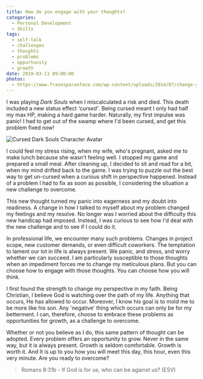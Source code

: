 ```yaml
---
title: How do you engage with your thoughts?
categories:
  - Personal Development
  - Skills
tags:
  - self-talk
  - challenges
  - thoughts
  - problems
  - oppurtunity
  - growth
date: 2019-03-11 09:00:00
photos:
  - https://www.frasesparaoface.com/wp-content/uploads/2014/07/change-your-perspective.jpg
---
```


I was playing _Dark Souls_ when I miscalculated a risk and died. This death included a new status effect _'cursed'_. Being cursed meant I only had half my max HP, making a hard game harder. Naturally, my first impulse was panic! I had to get out of the swamp where I'd been cursed, and get this problem fixed now!

![Cursed Dark Souls Character Avatar](https://vignette.wikia.nocookie.net/darksouls/images/4/44/Cursed_Statue.jpg/revision/latest/scale-to-width-down/300?cb=20130321083128)

I could feel my stress rising, when my wife, who's pregnant, asked me to make lunch because she wasn't feeling well. I stopped my game and prepared a small meal. After cleaning up, I decided to sit and read for a bit, when my mind drifted back to the game. I was trying to puzzle out the best way to get un-cursed when a curious shift in perspective happened. Instead of a problem I had to fix as soon as possible, I considering the situation a new challenge to overcome.

This new thought turned my panic into eagerness and my doubt into readiness. A change in how I talked to myself about my problem changed my feelings and my resolve. No longer was I worried about the difficulty this new handicap had imposed. Instead, I was curious to see how I'd deal with the new challenge and to see if I could do it.

In professional life, we encounter many such problems. Changes in project scope, new customer demands, or even difficult coworkers. The temptation to lament our lot in life is always present. We panic, and stress, and worry whether we can succeed. I am particularly susceptible to those thoughts when an impediment forces me to change my meticulous plans. But you can choose how to engage with those thoughts. You can choose how you will think.

I first found the strength to change my perspective in my faith. Being Christian, I believe God is watching over the path of my life. Anything that occurs, He has allowed to occur. Moreover, I know his goal is to mold me to be more like his son. Any 'negative' thing which occurs can only be for my betterment. I can, therefore, choose to embrace these problems as opportunities for growth, as a challenge to overcome.

Whether or not you believe as I do, this same pattern of thought can be adopted. Every problem offers an opportunity to grow. Never in the same way, but it is always present. Growth is seldom comfortable. Growth is worth it. And It is up to you how you will meet this day, this hour, even this very minute. Are you ready to overcome?

> Romans 8:31b - If God is for us, who can be against us? (ESV)
